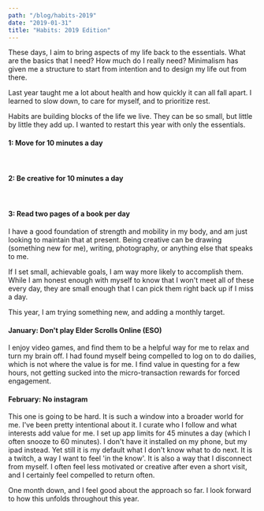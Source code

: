```yaml
---
path: "/blog/habits-2019"
date: "2019-01-31"
title: "Habits: 2019 Edition"
---
```


These days, I aim to bring aspects of my life back to the essentials.  What are the basics that I need?  How much do I really need?  Minimalism has given me a structure to start from intention and to design my life out from there.

Last year taught me a lot about health and how quickly it can all fall apart.  I learned to slow down, to care for myself, and to prioritize rest.

Habits are building blocks of the life we live.  They can be so small, but little by little they add up.  I wanted to restart this year with only the essentials.

#### 1: Move for 10 minutes a day

<br>

#### 2: Be creative for 10 minutes a day

<br>

#### 3: Read two pages of a book per day

I have a good foundation of strength and mobility in my body, and am just looking to maintain that at present.
Being creative can be drawing (something new for me), writing, photography, or anything else that speaks to me.

If I set small, achievable goals, I am way more likely to accomplish them.  While I am honest enough with myself to know that I won't meet all of these every day, they are small enough that I can pick them right back up if I miss a day.


This year, I am trying something new, and adding a monthly target.

#### January: Don't play Elder Scrolls Online (ESO)

I enjoy video games, and find them to be a helpful way for me to relax and turn my brain off.  I had found myself being compelled to log on to do dailies, which is not where the value is for me.  I find value in questing for a few hours, not getting sucked into the micro-transaction rewards for forced engagement.

#### February: No instagram

This one is going to be hard.  It is such a window into a broader world for me.  I've been pretty intentional about it.  I curate who I follow and what interests add value for me.  I set up app limits for 45 minutes a day (which I often snooze to 60 minutes).  I don't have it installed on my phone, but my ipad instead.  Yet still it is my default what I don't know what to do next.  It is a twitch, a way I want to feel 'in the know'.  It is also a way that I disconnect from myself.  I often feel less motivated or creative after even a short visit, and I certainly feel compelled to return often.

One month down, and I feel good about the approach so far.  I look forward to how this unfolds throughout this year.